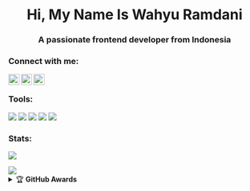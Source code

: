 <h1 align="center">Hi, My Name Is Wahyu Ramdani</h1>
<h3 align="center">A passionate frontend developer from Indonesia</h3>

### Connect with me:
[<img align="left" alt="Wahyu | Twitter" width="22px" src="https://cdn.jsdelivr.net/npm/simple-icons@v3/icons/twitter.svg" />][twitter]
[<img align="left" alt="Wahyu | Telegram" width="22px" src="https://cdn.jsdelivr.net/npm/simple-icons@v3/icons/telegram.svg" />][telegram]
[<img align="left" alt="Wahyu | Trakteer" width="22px" src="https://cdn.jsdelivr.net/npm/simple-icons@v3/icons/trakteer.svg" />][trakteer]
<br />


[twitter]: https://twitter.com/vynnray
[telegram]: https://t.me/zenfrans
[trakteer]: https://trakteer.id/wahyu-z1ch6

### Tools:
<p>
    <img src="https://img.shields.io/badge/OS-Linux-blue?&logo=Linux" />
    <img src="https://img.shields.io/badge/OS-Windows-blue?&logo=Windows" />
    <img src="https://img.shields.io/badge/IDE-Xcode-blue?&logo=xcode" />
    <img src="https://img.shields.io/badge/Text%20Editor-Visual%20Studio%20Code-blue?&logo=visual%20studio%20code&logoColor=blue" />
    <img src="https://img.shields.io/badge/Sublime%20Text-gray?&logo=Sublime-Text" />
</p>

### Stats:
<p>
    <img src="https://github-readme-stats.vercel.app/api?username=Wahyu213&hide=issues&show_icons=true&hide_border=true&title_color=000" />
</p>
<img src="https://user-images.githubusercontent.com/73097560/115834477-dbab4500-a447-11eb-908a-139a6edaec5c.gif">
<details>
    <summary>&#127942 <b>GitHub Awards</b></summary><br/>

![Github Trophy](https://github-profile-trophy.vercel.app/?username=Wahyu213&margin-w=5&margin-h=5)

</details>

